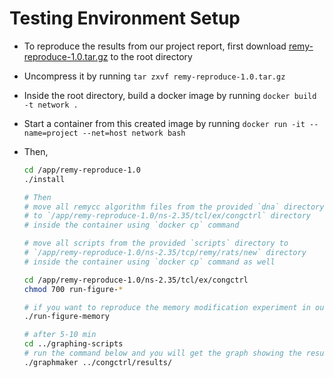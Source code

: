 # Testing Environment Setup

-   To reproduce the results from our project report, first download [remy-reproduce-1.0.tar.gz](https://web.mit.edu/remy/remy-reproduce-1.0.tar.gz) to the root directory
-   Uncompress it by running `tar zxvf remy-reproduce-1.0.tar.gz`
-   Inside the root directory, build a docker image by running `docker build -t network .`
-   Start a container from this created image by running `docker run -it --name=project --net=host network bash`
-   Then,

    ```bash
    cd /app/remy-reproduce-1.0
    ./install

    # Then
    # move all remycc algorithm files from the provided `dna` directory
    # to `/app/remy-reproduce-1.0/ns-2.35/tcl/ex/congctrl` directory
    # inside the container using `docker cp` command

    # move all scripts from the provided `scripts` directory to
    # `/app/remy-reproduce-1.0/ns-2.35/tcp/remy/rats/new` directory
    # inside the container using `docker cp` command as well

    cd /app/remy-reproduce-1.0/ns-2.35/tcl/ex/congctrl
    chmod 700 run-figure-*

    # if you want to reproduce the memory modification experiment in our project
    ./run-figure-memory

    # after 5-10 min
    cd ../graphing-scripts
    # run the command below and you will get the graph showing the result
    ./graphmaker ../congctrl/results/
    ```

